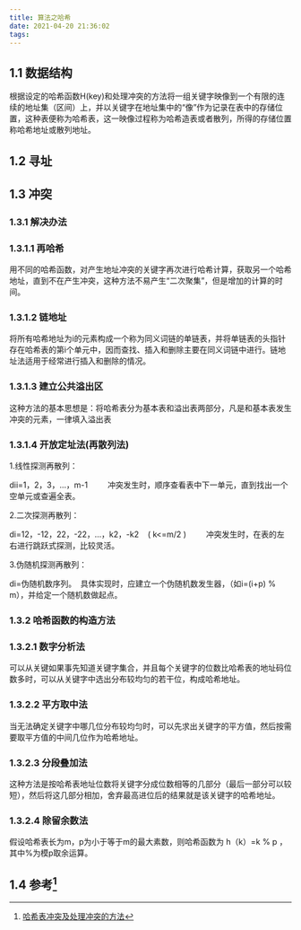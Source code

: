 ```yaml
---
title: 算法之哈希
date: 2021-04-20 21:36:02
tags:
---
```

## 1.1 数据结构

根据设定的哈希函数H(key)和处理冲突的方法将一组关键字映像到一个有限的连续的地址集（区间）上，并以关键字在地址集中的“像”作为记录在表中的存储位置，这种表便称为哈希表，这一映像过程称为哈希造表或者散列，所得的存储位置称哈希地址或散列地址。

## 1.2 寻址

## 1.3 冲突

### 1.3.1 解决办法

### 1.3.1.1 再哈希

用不同的哈希函数，对产生地址冲突的关键字再次进行哈希计算，获取另一个哈希地址，直到不在产生冲突，这种方法不易产生“二次聚集”，但是增加的计算的时间。

### 1.3.1.2 链地址

将所有哈希地址为i的元素构成一个称为同义词链的单链表，并将单链表的头指针存在哈希表的第i个单元中，因而查找、插入和删除主要在同义词链中进行。链地址法适用于经常进行插入和删除的情况。

### 1.3.1.3 建立公共溢出区

这种方法的基本思想是：将哈希表分为基本表和溢出表两部分，凡是和基本表发生冲突的元素，一律填入溢出表

### 1.3.1.4 开放定址法(再散列法)

1.线性探测再散列：

dii=1，2，3，…，m-1         冲突发生时，顺序查看表中下一单元，直到找出一个空单元或查遍全表。

2.二次探测再散列：

di=12，-12，22，-22，…，k2，-k2    ( k<=m/2 )         冲突发生时，在表的左右进行跳跃式探测，比较灵活。

3.伪随机探测再散列：

di=伪随机数序列。  具体实现时，应建立一个伪随机数发生器，（如i=(i+p) % m），并给定一个随机数做起点。

### 1.3.2 哈希函数的构造方法

### 1.3.2.1 数字分析法

可以从关键如果事先知道关键字集合，并且每个关键字的位数比哈希表的地址码位数多时，可以从关键字中选出分布较均匀的若干位，构成哈希地址。

### 1.3.2.2 平方取中法

当无法确定关键字中哪几位分布较均匀时，可以先求出关键字的平方值，然后按需要取平方值的中间几位作为哈希地址。

### 1.3.2.3 分段叠加法

这种方法是按哈希表地址位数将关键字分成位数相等的几部分（最后一部分可以较短），然后将这几部分相加，舍弃最高进位后的结果就是该关键字的哈希地址。

### 1.3.2.4 除留余数法

假设哈希表长为m，p为小于等于m的最大素数，则哈希函数为 h（k）=k  %  p ，其中%为模p取余运算。

## 1.4 参考[^参考]

[^参考]: [哈希表冲突及处理冲突的方法](https://blog.csdn.net/qq_40803710/article/details/80945617?utm_medium=distribute.pc_relevant.none-task-blog-2%7Edefault%7EBlogCommendFromMachineLearnPai2%7Edefault-1.control&dist_request_id=1328767.80835.16177609952348745&depth_1-utm_source=distribute.pc_relevant.none-task-blog-2%7Edefault%7EBlogCommendFromMachineLearnPai2%7Edefault-1.control)
